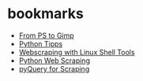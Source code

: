 bookmarks
=========

* [From PS to Gimp](http://www.rileybrandt.com/2014/03/09/photoshop-to-gimp/)
* [Python Tipps](http://sahandsaba.com/thirty-python-language-features-and-tricks-you-may-not-know.html)
* [Webscraping with Linux Shell Tools](http://www.joyofdata.de/blog/using-linux-shell-web-scraping/)
* [Python Web Scraping](http://jakeaustwick.me/python-web-scraping-resource/)
* [pyQuery for Scraping](http://pythonhosted.org//pyquery/scrap.html)
